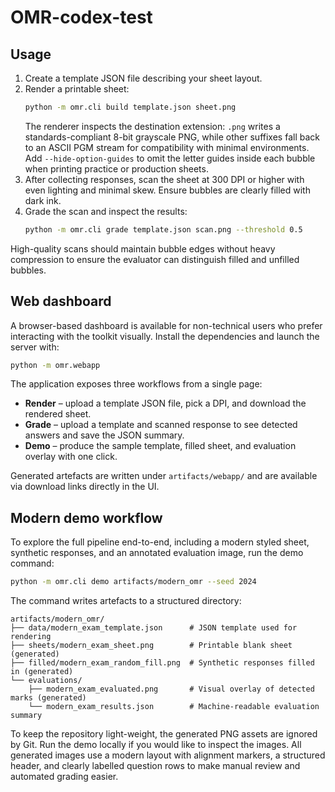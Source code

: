 # OMR-codex-test

## Usage

1. Create a template JSON file describing your sheet layout.
2. Render a printable sheet:
   ```bash
   python -m omr.cli build template.json sheet.png
   ```
   The renderer inspects the destination extension: ``.png`` writes a
   standards-compliant 8-bit grayscale PNG, while other suffixes fall back to an
   ASCII PGM stream for compatibility with minimal environments.
   Add ``--hide-option-guides`` to omit the letter guides inside each bubble when
   printing practice or production sheets.
3. After collecting responses, scan the sheet at 300 DPI or higher with even
   lighting and minimal skew. Ensure bubbles are clearly filled with dark ink.
4. Grade the scan and inspect the results:
   ```bash
   python -m omr.cli grade template.json scan.png --threshold 0.5
   ```

High-quality scans should maintain bubble edges without heavy compression to
ensure the evaluator can distinguish filled and unfilled bubbles.

## Web dashboard

A browser-based dashboard is available for non-technical users who prefer
interacting with the toolkit visually. Install the dependencies and launch the
server with:

```bash
python -m omr.webapp
```

The application exposes three workflows from a single page:

- **Render** – upload a template JSON file, pick a DPI, and download the rendered sheet.
- **Grade** – upload a template and scanned response to see detected answers and save the JSON summary.
- **Demo** – produce the sample template, filled sheet, and evaluation overlay with one click.

Generated artefacts are written under `artifacts/webapp/` and are available via
download links directly in the UI.

## Modern demo workflow

To explore the full pipeline end-to-end, including a modern styled sheet,
synthetic responses, and an annotated evaluation image, run the demo command:

```bash
python -m omr.cli demo artifacts/modern_omr --seed 2024
```

The command writes artefacts to a structured directory:

```
artifacts/modern_omr/
├── data/modern_exam_template.json      # JSON template used for rendering
├── sheets/modern_exam_sheet.png        # Printable blank sheet (generated)
├── filled/modern_exam_random_fill.png  # Synthetic responses filled in (generated)
└── evaluations/
    ├── modern_exam_evaluated.png       # Visual overlay of detected marks (generated)
    └── modern_exam_results.json        # Machine-readable evaluation summary
```

To keep the repository light-weight, the generated PNG assets are ignored by
Git. Run the demo locally if you would like to inspect the images. All generated
images use a modern layout with alignment markers, a structured header, and
clearly labelled question rows to make manual review and automated grading
easier.
